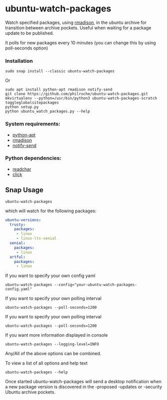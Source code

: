 # ubuntu-watch-packages
Watch specified packages, using [rmadison](http://manpages.ubuntu.com/manpages/artful/en/man1/rmadison.1.html), in the ubuntu archive for transition between archive pockets. Useful when waiting for a package update to be published.

It polls for new packages every 10 minutes (you can change this by using poll-seconds option)

### Installation

```
sudo snap install --classic ubuntu-watch-packages
```

Or

```
sudo apt install python-apt rmadison notify-send
git clone https://github.com/philroche/ubuntu-watch-packages.git
mkvirtualenv --python=/usr/bin/python3 ubuntu-watch-packages-scratch
toggleglobalsitepackages
python setup.py
python ubuntu_watch_packages.py --help
```

### System requirements:

- [python-apt](https://packages.ubuntu.com/artful/python-apt)
- [rmadison](https://packages.ubuntu.com/artful/devscripts)
- [notify-send](https://packages.ubuntu.com/artful/libnotify-bin)

### Python dependencies:

- [readchar](https://pypi.python.org/pypi/readchar)
- [click](https://pypi.python.org/pypi/click)

## Snap Usage

```
ubuntu-watch-packages
```

which will watch for the following packages:

```yaml
ubuntu-versions:
  trusty:
    packages:
     - linux
     - linux-lts-xenial
  xenial:
    packages:
     - linux
  artful:
    packages:
     - linux
```

If you want to specify your own config yaml

```
ubuntu-watch-packages --config="your-ubuntu-watch-packages-config.yaml"
```


If you want to specify your own polling interval

```
ubuntu-watch-packages --poll-seconds=1200
```

If you want to specify your own polling interval

```
ubuntu-watch-packages --poll-seconds=1200
```

If you want more information displayed in console

```
ubuntu-watch-packages --logging-level=INFO
```

Any/All of the above options can be combined.

To view a list of all options and help text

```
ubuntu-watch-packages --help
```

Once started ubuntu-watch-packages will send a desktop notification when a
new package version is discovered in the -proposed -updates or -security
Ubuntu archive pockets.


